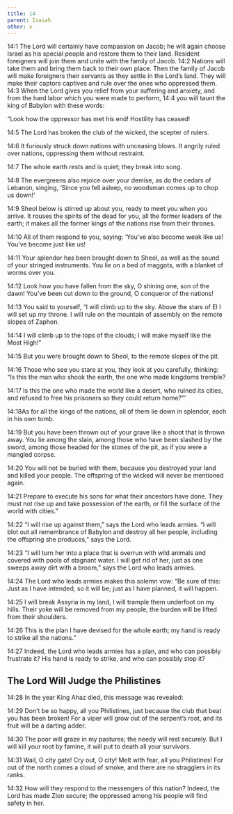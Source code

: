 ```yaml
---
title: 14
parent: Isaiah
other: x
---
```


<a name="14:1">14:1</a> The Lord will certainly have compassion on Jacob; he will again choose Israel as his special people and restore them to their land. Resident foreigners will join them and unite with the family of Jacob. <a name="14:2">14:2</a> Nations will take them and bring them back to their own place. Then the family of Jacob will make foreigners their servants as they settle in the Lord’s land. They will make their captors captives and rule over the ones who oppressed them. <a name="14:3">14:3</a> When the Lord gives you relief from your suffering and anxiety, and from the hard labor which you were made to perform, <a name="14:4">14:4</a> you will taunt the king of Babylon with these words:

“Look how the oppressor has met his end!
Hostility has ceased!

<a name="14:5">14:5</a> The Lord has broken the club of the wicked,
the scepter of rulers.

<a name="14:6">14:6</a> It furiously struck down nations
with unceasing blows.
It angrily ruled over nations,
oppressing them without restraint.

<a name="14:7">14:7</a> The whole earth rests and is quiet;
they break into song.

<a name="14:8">14:8</a> The evergreens also rejoice over your demise,
as do the cedars of Lebanon, singing,
‘Since you fell asleep,
no woodsman comes up to chop us down!’

<a name="14:9">14:9</a> Sheol below is stirred up about you,
ready to meet you when you arrive.
It rouses the spirits of the dead for you,
all the former leaders of the earth;
it makes all the former kings of the nations
rise from their thrones.

<a name="14:10">14:10</a> All of them respond to you, saying:
‘You’ve also become weak like us!
You’ve become just like us!

<a name="14:11">14:11</a> Your splendor has been brought down to Sheol,
as well as the sound of your stringed instruments.
You lie on a bed of maggots,
with a blanket of worms over you.

<a name="14:12">14:12</a> Look how you have fallen from the sky,
O shining one, son of the dawn!
You’ve been cut down to the ground,
O conqueror of the nations!

<a name="14:13">14:13</a> You said to yourself,
“I will climb up to the sky.
Above the stars of El
I will set up my throne.
I will rule on the mountain of assembly
on the remote slopes of Zaphon.

<a name="14:14">14:14</a> I will climb up to the tops of the clouds;
I will make myself like the Most High!”

<a name="14:15">14:15</a> But you were brought down to Sheol,
to the remote slopes of the pit.

<a name="14:16">14:16</a> Those who see you stare at you,
they look at you carefully, thinking:
“Is this the man who shook the earth,
the one who made kingdoms tremble?

<a name="14:17">14:17</a> Is this the one who made the world like a desert,
who ruined its cities,
and refused to free his prisoners so they could return home?”’

<a name="14:18">14:18</a>As for all the kings of the nations,
all of them lie down in splendor,
each in his own tomb.

<a name="14:19">14:19</a> But you have been thrown out of your grave
like a shoot that is thrown away.
You lie among the slain,
among those who have been slashed by the sword,
among those headed for the stones of the pit,
as if you were a mangled corpse.

<a name="14:20">14:20</a> You will not be buried with them,
because you destroyed your land
and killed your people.
The offspring of the wicked
will never be mentioned again.

<a name="14:21">14:21</a> Prepare to execute his sons
for what their ancestors have done.
They must not rise up and take possession of the earth,
or fill the surface of the world with cities.”

<a name="14:22">14:22</a> “I will rise up against them,”
says the Lord who leads armies.
“I will blot out all remembrance of Babylon and destroy all her people,
including the offspring she produces,”
says the Lord.

<a name="14:23">14:23</a> “I will turn her into a place that is overrun with wild animals
and covered with pools of stagnant water.
I will get rid of her, just as one sweeps away dirt with a broom,”
says the Lord who leads armies.

<a name="14:24">14:24</a> The Lord who leads armies makes this solemn vow:
“Be sure of this:
Just as I have intended, so it will be;
just as I have planned, it will happen.

<a name="14:25">14:25</a> I will break Assyria in my land,
I will trample them underfoot on my hills.
Their yoke will be removed from my people,
the burden will be lifted from their shoulders.

<a name="14:26">14:26</a> This is the plan I have devised for the whole earth;
my hand is ready to strike all the nations.”

<a name="14:27">14:27</a> Indeed, the Lord who leads armies has a plan,
and who can possibly frustrate it?
His hand is ready to strike,
and who can possibly stop it?

## The Lord Will Judge the Philistines

<a name="14:28">14:28</a> In the year King Ahaz died, this message was revealed:

<a name="14:29">14:29</a> Don’t be so happy, all you Philistines,
just because the club that beat you has been broken!
For a viper will grow out of the serpent’s root,
and its fruit will be a darting adder.

<a name="14:30">14:30</a> The poor will graze in my pastures;
the needy will rest securely.
But I will kill your root by famine,
it will put to death all your survivors.

<a name="14:31">14:31</a> Wail, O city gate!
Cry out, O city!
Melt with fear, all you Philistines!
For out of the north comes a cloud of smoke,
and there are no stragglers in its ranks.

<a name="14:32">14:32</a> How will they respond to the messengers of this nation?
Indeed, the Lord has made Zion secure;
the oppressed among his people will find safety in her.